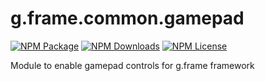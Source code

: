 # g.frame.common.gamepad

[![NPM Package][npm]][npm-url]
[![NPM Downloads][npm-downloads]][npmtrends-url]
[![NPM License][npm-license]][mit-url]

Module to enable gamepad controls for g.frame framework

[npm]: https://img.shields.io/npm/v/@g.frame/common.gamepad?style=for-the-badge
[npm-url]: https://www.npmjs.com/package/@g.frame/common.gamepad
[npm-downloads]: https://img.shields.io/npm/dw/@g.frame/common.gamepad?style=for-the-badge
[npmtrends-url]: https://www.npmtrends.com/@g.frame/common.gamepad
[npm-license]: https://img.shields.io/npm/l/@g.frame/common.gamepad?style=for-the-badge
[mit-url]: https://opensource.org/licenses/MIT